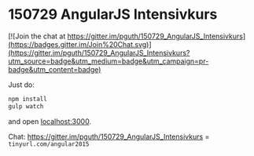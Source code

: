 # 150729 AngularJS Intensivkurs

[![Join the chat at https://gitter.im/pguth/150729_AngularJS_Intensivkurs](https://badges.gitter.im/Join%20Chat.svg)](https://gitter.im/pguth/150729_AngularJS_Intensivkurs?utm_source=badge&utm_medium=badge&utm_campaign=pr-badge&utm_content=badge)

Just do:

```js
npm install
gulp watch
```

and open [localhost:3000](http://localhost:3000).

Chat:
https://gitter.im/pguth/150729_AngularJS_Intensivkurs
= `tinyurl.com/angular2015`
